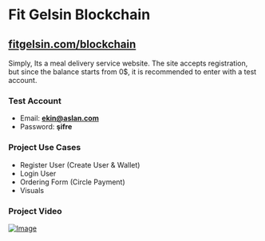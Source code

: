 # Fit Gelsin Blockchain
## [fitgelsin.com/blockchain](fitgelsin.com/blockchain)

Simply, Its a meal delivery service website. The site accepts registration, but since the balance starts from 0$, it is recommended to enter with a test account.

### Test Account
- Email: **ekin@aslan.com**
- Password: **şifre**

### Project Use Cases

- Register User (Create User & Wallet)
- Login User
- Ordering Form (Circle Payment)
- Visuals

### Project Video
[![Image](https://img.youtube.com/vi/rKSaR8kFnr4/maxresdefault.jpg)](https://youtu.be/rKSaR8kFnr4)
